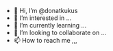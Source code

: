 - 👋 Hi, I’m @donatkukus
- 👀 I’m interested in ...
- 🌱 I’m currently learning ...
- 💞️ I’m looking to collaborate on ...
- 📫 How to reach me ,,,

<!---
donatkukus/donatkukus is a ✨ special ✨ repository because its `README.md` (this file) appears on your GitHub profile.
You can click the Preview link to take a look at your changes.
--->
